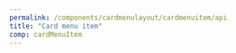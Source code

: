 ```yaml
---
permalink: /components/cardmenulayout/cardmenuitem/api
title: "Card menu item"
comp: cardMenuItem
---
```

